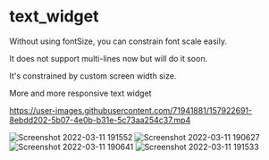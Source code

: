 # text_widget

<p> Without using fontSize, you can constrain font scale easily.</p>

<p> It does not support multi-lines now but will do it soon.</p>

<p> It's constrained by custom screen width size.</p>
<p> More and more responsive text widget </p>


https://user-images.githubusercontent.com/71941881/157922691-8ebdd202-5b07-4e0b-b31e-5c73aa254c37.mp4

![Screenshot 2022-03-11 191552](https://user-images.githubusercontent.com/71941881/157923025-db6f7542-6ee5-47df-9c10-f974b8721fd2.png)
![Screenshot 2022-03-11 190627](https://user-images.githubusercontent.com/71941881/157923030-99a51d3f-4b97-4c1c-9709-d396f6143775.png)
![Screenshot 2022-03-11 190641](https://user-images.githubusercontent.com/71941881/157923035-45a0d50d-7060-48d3-8266-01cad499f1f1.png)
![Screenshot 2022-03-11 191533](https://user-images.githubusercontent.com/71941881/157923042-38e16532-a266-4488-9f04-8cb5ed45f923.png)
